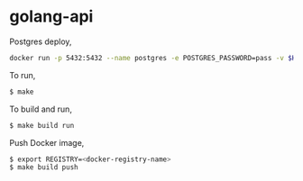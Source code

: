 # golang-api

Postgres deploy,

```bash
docker run -p 5432:5432 --name postgres -e POSTGRES_PASSWORD=pass -v $HOME/pg-data:/var/lib/postgresql/data -d postgres
```

To run,

```bash
$ make
```

To build and run,

```bash
$ make build run
```

Push Docker image,

```bash
$ export REGISTRY=<docker-registry-name>
$ make build push
```
